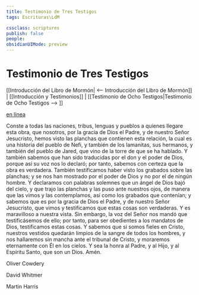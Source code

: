 ```yaml
---
title: Testimonio de Tres Testigos
tags: Escrituras\LdM

cssclass: scriptures
publish: false
people:
obsidianUIMode: preview
---
```


# Testimonio de Tres Testigos
[[Introducción del Libro de Mormón| <-- Introducción del Libro de Mormón]] | [[Introducción y Testimonios]] | [[Testimonio de Ocho Testigos|Testimonio de Ocho Testigos --> ]]

[en línea](https://www.churchofjesuschrist.org/study/scriptures/bofm/three?lang=spa)

Conste a todas las naciones, tribus, lenguas y pueblos a quienes llegare esta obra, que nosotros, por la gracia de Dios el Padre, y de nuestro Señor Jesucristo, hemos visto las planchas que contienen esta relación, la cual es una historia del pueblo de Nefi, y también de los lamanitas, sus hermanos, y también del pueblo de Jared, que vino de la torre de que se ha hablado. Y también sabemos que han sido traducidas por el don y el poder de Dios, porque así su voz nos lo declaró; por tanto, sabemos con certeza que la obra es verdadera. También testificamos haber visto los grabados sobre las planchas; y se nos han mostrado por el poder de Dios y no por el de ningún hombre. Y declaramos con palabras solemnes que un ángel de Dios bajó del cielo, y que trajo las planchas y las puso ante nuestros ojos, de manera que las vimos y las contemplamos, así como los grabados que contenían; y sabemos que es por la gracia de Dios el Padre, y de nuestro Señor Jesucristo, que vimos y testificamos que estas cosas son verdaderas. Y es maravilloso a nuestra vista. Sin embargo, la voz del Señor nos mandó que testificásemos de ello; por tanto, para ser obedientes a los mandatos de Dios, testificamos estas cosas. Y sabemos que si somos fieles en Cristo, nuestros vestidos quedarán limpios de la sangre de todos los hombres, y nos hallaremos sin mancha ante el tribunal de Cristo, y moraremos eternamente con Él en los cielos. Y sea la honra al Padre, y al Hijo, y al Espíritu Santo, que son un Dios. Amén.

Oliver Cowdery

David Whitmer

Martin Harris


